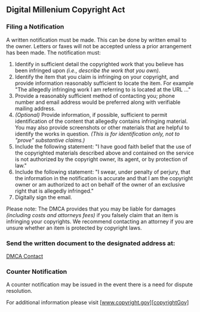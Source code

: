 ## Digital Millenium Copyright Act

### Filing a Notification

A written notification must be made. This can be done by written email to the owner. Letters or faxes will not be accepted unless a prior arrangement has been made. The notification must:

1. Identify in sufficient detail the copyrighted work that you believe has been infringed upon *(i.e., describe the work that you own)*.
2. Identify the item that you claim is infringing on your copyright, and provide information reasonably sufficient to locate the item. For example "The allegedly infringing work I am referring to is located at the URL ..."
3. Provide a reasonably sufficient method of contacting you; phone number and email address would be preferred along with verifiable mailing address.
4. *(Optional)* Provide information, if possible, sufficient to permit identification of the content that allegedly contains infringing material. You may also provide screenshots or other materials that are helpful to identify the works in question. *(This is for identification only, not to "prove" substantive claims.)*
5. Include the following statement: "I have good faith belief that the use of the copyrighted materials described above and contained on the service is not authorized by the copyright owner, its agent, or by protection of law."
6. Include the following statement: "I swear, under penalty of perjury, that the information in the notification is accurate and that I am the copyright owner or am authorized to act on behalf of the owner of an exclusive right that is allegedly infringed."
7. Digitally sign the email.

Please note: The DMCA provides that you may be liable for damages *(including costs and attorneys fees)* if you falsely claim that an item is infringing your copyrights. We recommend contacting an attorney if you are unsure whether an item is protected by copyright laws.

### Send the written document to the designated address at:

  [DMCA Contact][DMCAcontact]

### Counter Notification

A counter notification may be issued in the event there is a need for dispute resolution.

For additional information please visit [www.copyright.gov][copyrightGov]

[copyrightGov]: https://www.copyright.gov/
[DMCAcontact]: mailto:sizzlemctwizzle@gmail.com?subject=DMCA "By submitting an email regarding a DMCA notice you agree to the terms set forth provided in this document and the Terms of Service. Failure to provide the required information will be reason for immediate dismissal of any claim."
